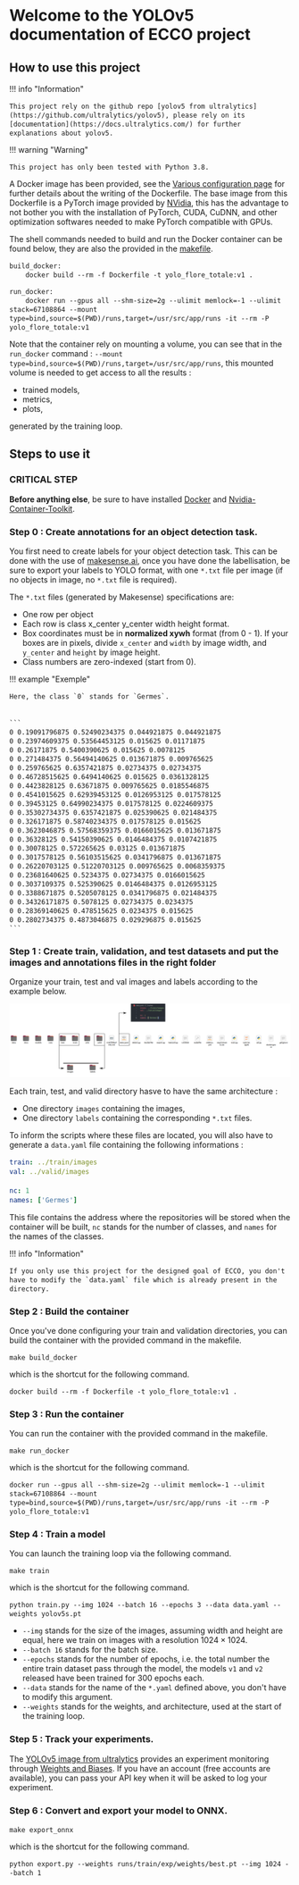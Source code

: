 # Welcome to the YOLOv5 documentation of ECCO project


## How to use this project

!!! info "Information"

    This project rely on the github repo [yolov5 from ultralytics](https://github.com/ultralytics/yolov5), please rely on its [documentation](https://docs.ultralytics.com/) for further explanations about yolov5.


!!! warning "Warning"

    This project has only been tested with Python 3.8.

A Docker image has been provided, see the [Various configuration page](misc_config/docker.md) for further details about the writing of the Dockerfile. The base image from this Dockerfile is a PyTorch image provided by [NVidia](https://ngc.nvidia.com/catalog/containers/nvidia:pytorch/tags), this has the advantage to not bother you with the installation of PyTorch, CUDA, CuDNN, and other optimization softwares needed to make PyTorch compatible with GPUs.

The shell commands needed to build and run the Docker container can be found below, they are also the provided in the [makefile](misc_config/make.md).

```shell
build_docker:
    docker build --rm -f Dockerfile -t yolo_flore_totale:v1 .
```

```shell
run_docker:
    docker run --gpus all --shm-size=2g --ulimit memlock=-1 --ulimit stack=67108864 --mount type=bind,source=$(PWD)/runs,target=/usr/src/app/runs -it --rm -P yolo_flore_totale:v1
```
Note that the container rely on mounting a volume, you can see that in the `run_docker` command : `--mount type=bind,source=$(PWD)/runs,target=/usr/src/app/runs`, this mounted volume is needed to get access to all the results :

* trained models,
* metrics,
* plots,

generated by the training loop.

## Steps to use it

### CRITICAL STEP

**Before anything else**, be sure to have installed [Docker](https://docs.docker.com/get-docker/) and [Nvidia-Container-Toolkit](https://docs.nvidia.com/datacenter/cloud-native/container-toolkit/overview.html).

### Step 0 : Create annotations for an object detection task.

You first need to create labels for your object detection task. This can be done with the use of [makesense.ai](https://www.makesense.ai/), once you have done the labellisation, be sure to export your labels to YOLO format, with one `*.txt` file per image (if no objects in image, no `*.txt` file is required).

The `*.txt` files (generated by Makesense) specifications are:

* One row per object
* Each row is class x_center y_center width height format.
* Box coordinates must be in **normalized xywh** format (from 0 - 1). If your boxes are in pixels, divide `x_center` and `width` by image width, and `y_center` and `height` by image height.
* Class numbers are zero-indexed (start from 0).


!!! example "Exemple"

    Here, the class `0` stands for `Germes`.


    ```
    0 0.19091796875 0.52490234375 0.044921875 0.044921875
    0 0.23974609375 0.53564453125 0.015625 0.01171875
    0 0.26171875 0.5400390625 0.015625 0.0078125
    0 0.271484375 0.56494140625 0.013671875 0.009765625
    0 0.259765625 0.6357421875 0.02734375 0.02734375
    0 0.46728515625 0.6494140625 0.015625 0.0361328125
    0 0.4423828125 0.63671875 0.009765625 0.0185546875
    0 0.4541015625 0.62939453125 0.0126953125 0.017578125
    0 0.39453125 0.64990234375 0.017578125 0.0224609375
    0 0.35302734375 0.6357421875 0.025390625 0.021484375
    0 0.326171875 0.58740234375 0.017578125 0.015625
    0 0.3623046875 0.57568359375 0.0166015625 0.013671875
    0 0.36328125 0.54150390625 0.0146484375 0.0107421875
    0 0.30078125 0.572265625 0.03125 0.013671875
    0 0.3017578125 0.56103515625 0.0341796875 0.013671875
    0 0.26220703125 0.51220703125 0.009765625 0.0068359375
    0 0.23681640625 0.5234375 0.02734375 0.0166015625
    0 0.3037109375 0.525390625 0.0146484375 0.0126953125
    0 0.3388671875 0.5205078125 0.0341796875 0.021484375
    0 0.34326171875 0.5078125 0.02734375 0.0234375
    0 0.28369140625 0.478515625 0.0234375 0.015625
    0 0.2802734375 0.4873046875 0.029296875 0.015625
    ```

### Step 1 : Create train, validation, and test datasets and put the images and annotations files in the right folder

Organize your train, test and val images and labels according to the example below.

![screen](./images/archi1.png)

Each train, test, and valid directory hasve to have the same architecture :

* One directory `images` containing the images,
* One directory `labels` containing the corresponding `*.txt` files.

To inform the scripts where these files are located, you will also have to generate a `data.yaml` file containing the following informations :

```yaml
train: ../train/images
val: ../valid/images

nc: 1
names: ['Germes']
```
This file contains the address where the repositories will be stored when the container will be built, `nc` stands for the number of classes, and `names` for the names of the classes.

!!! info "Information"

    If you only use this project for the designed goal of ECCO, you don't have to modify the `data.yaml` file which is already present in the directory.


### Step 2 : Build the container

Once you've done configuring your train and validation directories, you can build the container with the provided command in the makefile.

```make
make build_docker
```
which is the shortcut for the following command.

```shell
docker build --rm -f Dockerfile -t yolo_flore_totale:v1 .
```

### Step 3 : Run the container


You can run the container with the provided command in the makefile.

```make
make run_docker
```
which is the shortcut for the following command.

```shell
docker run --gpus all --shm-size=2g --ulimit memlock=-1 --ulimit stack=67108864 --mount type=bind,source=$(PWD)/runs,target=/usr/src/app/runs -it --rm -P yolo_flore_totale:v1
```
### Step 4 : Train a model

You can launch the training loop via the following command.

```shell
make train
```
which is the shortcut for the following command.

```shell
python train.py --img 1024 --batch 16 --epochs 3 --data data.yaml --weights yolov5s.pt
```

* `--img` stands for the size of the images, assuming width and height are equal, here we train on images with a resolution $1024 \times 1024$.
* `--batch 16` stands for the batch size.
* `--epochs` stands for the number of epochs, i.e. the total number the entire train dataset pass through the model, the models `v1` and `v2` released have been trained for 300 epochs each.
* `--data` stands for the name of the `*.yaml` defined above, you don't have to modify this argument.
* `--weights` stands for the weights, and architecture, used at the start of the training loop.


### Step 5 : Track your experiments.

The [YOLOv5 image from ultralytics](https://github.com/ultralytics/yolov5) provides an experiment monitoring through [Weights and Biases](https://wandb.ai/site). If you have an account (free accounts are available), you can pass your API key when it will be asked to log your experiment.

### Step 6 : Convert and export your model to ONNX.

```shell
make export_onnx
```
which is the shortcut for the following command.

```shell
python export.py --weights runs/train/exp/weights/best.pt --img 1024 --batch 1
```

